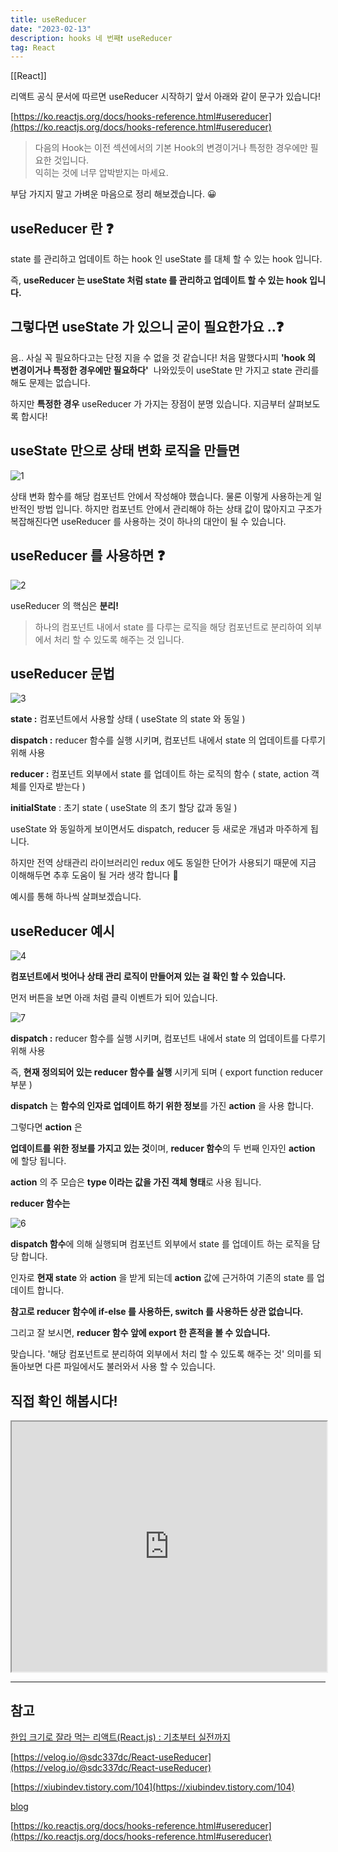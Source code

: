 ```yaml
---
title: useReducer
date: "2023-02-13"
description: hooks 네 번째❗️ useReducer
tag: React
---
```


[[React]]

리액트 공식 문서에 따르면 useReducer 시작하기 앞서 아래와 같이 문구가 있습니다!

[https://ko.reactjs.org/docs/hooks-reference.html#usereducer](https://ko.reactjs.org/docs/hooks-reference.html#usereducer)

> 다음의 Hook는 이전 섹션에서의 기본 Hook의 변경이거나 특정한 경우에만 필요한 것입니다.  
> 익히는 것에 너무 압박받지는 마세요.

부담 가지지 말고 가벼운 마음으로 정리 해보겠습니다. 😀

## **useReducer 란 ❓**

state 를 관리하고 업데이트 하는 hook 인 useState 를 대체 할 수 있는 hook 입니다.

즉, **useReducer 는 useState 처럼 state 를 관리하고 업데이트 할 수 있는 hook 입니다.**

## **그렇다면 useState 가 있으니 굳이 필요한가요 ..❓**

음.. 사실 꼭 필요하다고는 단정 지을 수 없을 것 같습니다! 처음 말했다시피 **'hook 의 변경이거나 특정한 경우에만 필요하다'**  나와있듯이 useState 만 가지고 state 관리를 해도 문제는 없습니다.

하지만 **특정한 경우** useReducer 가 가지는 장점이 분명 있습니다. 지금부터 살펴보도록 합시다!

## **useState 만으로 상태 변화 로직을 만들면**

![1](https://user-images.githubusercontent.com/87301268/223932345-35b476d5-f1a1-46d2-9688-1f72a7c2efb4.jpeg)

상태 변화 함수를 해당 컴포넌트 안에서 작성해야 했습니다. 물론 이렇게 사용하는게 일반적인 방법 입니다. 하지만 컴포넌트 안에서 관리해야 하는 상태 값이 많아지고 구조가 복잡해진다면 useReducer 를 사용하는 것이 하나의 대안이 될 수 있습니다.

## **useReducer 를 사용하면 ❓** 

![2](https://user-images.githubusercontent.com/87301268/223932402-a8953752-9e8e-4bbf-8c8b-b19bbc70f649.jpeg)

useReducer 의 핵심은 **분리!**

> 하나의 컴포넌트 내에서 state 를 다루는 로직을 해당 컴포넌트로 분리하여 외부에서 처리 할 수 있도록 해주는 것 입니다.

## **useReducer 문법**

![3](https://user-images.githubusercontent.com/87301268/223932422-f3924877-d2d7-490a-92d6-f09ec51460e9.png)

**state :** 컴포넌트에서 사용할 상태 ( useState 의 state 와 동일 )

**dispatch :** reducer 함수를 실행 시키며, 컴포넌트 내에서 state 의 업데이트를 다루기 위해 사용

**reducer :** 컴포넌트 외부에서 state 를 업데이트 하는 로직의 함수 ( state, action 객체를 인자로 받는다 )

**initialState** : 초기 state ( useState 의 초기 할당 값과 동일 )

useState 와 동일하게 보이면서도 dispatch, reducer 등 새로운 개념과 마주하게 됩니다.

하지만 전역 상태관리 라이브러리인 redux 에도 동일한 단어가 사용되기 때문에 지금 이해해두면 추후 도움이 될 거라 생각 합니다 🥺

예시를 통해 하나씩 살펴보겠습니다.

## **useReducer 예시**

![4](https://user-images.githubusercontent.com/87301268/223932444-02fd83e5-8911-4e3c-a9cc-b6a5a48bb137.png)

**컴포넌트에서 벗어나 상태 관리 로직이 만들어져 있는 걸 확인 할 수 있습니다.**

먼저 버튼을 보면 아래 처럼 클릭 이벤트가 되어 있습니다.

![7](https://user-images.githubusercontent.com/87301268/223934763-e0e9f0f2-2384-458a-bdbf-c663e8ea35c9.png)

**dispatch :** reducer 함수를 실행 시키며, 컴포넌트 내에서 state 의 업데이트를 다루기 위해 사용

즉, **현재 정의되어 있는 reducer 함수를 실행** 시키게 되며 ( export function reducer 부분 )

**dispatch** 는 **함수의 인자로 업데이트 하기 위한 정보**를 가진 **action** 을 사용 합니다.

그렇다면 **action** 은

**업데이트를 위한 정보를 가지고 있는 것**이며, **reducer 함수**의 두 번째 인자인 **action** 에 할당 됩니다.

**action** 의 주 모습은 **type 이라는 값을 가진 객체 형태**로 사용 됩니다.

**reducer 함수는**

![6](https://user-images.githubusercontent.com/87301268/223932619-4ac4ed56-e842-434a-afd7-6d233c3cc5f7.png)

**dispatch 함수**에 의해 실행되며 컴포넌트 외부에서 state 를 업데이트 하는 로직을 담당 합니다.

인자로 **현재 state** 와 **action** 을 받게 되는데 **action** 값에 근거하여 기존의 state 를 업데이트 합니다.

**참고로 reducer 함수에 if-else 를 사용하든, switch 를 사용하든 상관 없습니다.**

그리고 잘 보시면, **reducer 함수 앞에 export 한 흔적을 볼 수 있습니다.**

맞습니다. '해당 컴포넌트로 분리하여 외부에서 처리 할 수 있도록 해주는 것' 의미를 되돌아보면 다른 파일에서도 불러와서 사용 할 수 있습니다.

## 직접 확인 해봅시다!

<iframe
    width="100%"
    height="400px"
    src="https://codesandbox.io/embed/usereducer-1q6ly4?autoresize=1&amp;fontsize=14&amp;hidenavigation=1&amp;theme=dark"
></iframe>

---

## **참고**

[한입 크기로 잘라 먹는 리액트(React.js) : 기초부터 실전까지](https://www.inflearn.com/course/%ED%95%9C%EC%9E%85-%EB%A6%AC%EC%95%A1%ED%8A%B8)

[https://velog.io/@sdc337dc/React-useReducer](https://velog.io/@sdc337dc/React-useReducer)

[https://xiubindev.tistory.com/104](https://xiubindev.tistory.com/104)

[blog](https://velog.io/@iamhayoung/React-Hooks-useReducer%EC%97%90-%EB%8C%80%ED%95%B4-%EC%95%8C%EC%95%84%EB%B3%B4%EA%B8%B0#%EC%A0%84%EC%B2%B4-%EC%83%98%ED%94%8C-%EC%BD%94%EB%93%9C-)

[https://ko.reactjs.org/docs/hooks-reference.html#usereducer](https://ko.reactjs.org/docs/hooks-reference.html#usereducer)
